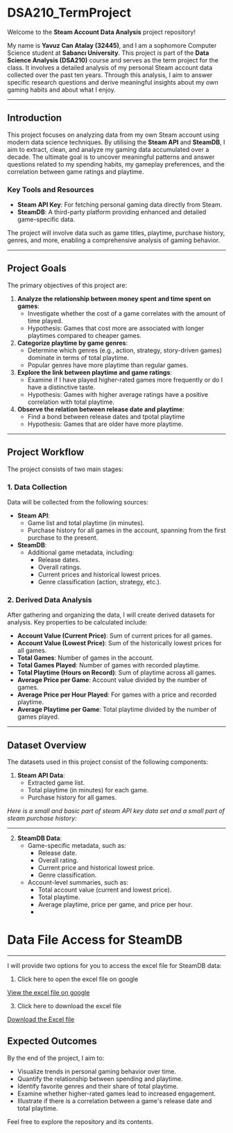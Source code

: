 # **DSA210_TermProject**

Welcome to the **Steam Account Data Analysis** project repository!

My name is **Yavuz Can Atalay (32445)**, and I am a sophomore Computer Science student at **Sabancı University**. This project is part of the **Data Science Analysis (DSA210)** course and serves as the term project for the class. It involves a detailed analysis of my personal Steam account data collected over the past ten years. Through this analysis, I aim to answer specific research questions and derive meaningful insights about my own gaming habits and about what I enjoy.

---

## **Introduction**

This project focuses on analyzing data from my own Steam account using modern data science techniques. By utilising the **Steam API** and **SteamDB**, I aim to extract, clean, and analyze my gaming data accumulated over a decade. The ultimate goal is to uncover meaningful patterns and answer questions related to my spending habits, my gameplay preferences, and the correlation between game ratings and playtime.

### **Key Tools and Resources**
- **Steam API Key**: For fetching personal gaming data directly from Steam.
- **SteamDB**: A third-party platform providing enhanced and detailed game-specific data.

The project will involve data such as game titles, playtime, purchase history, genres, and more, enabling a comprehensive analysis of gaming behavior.

---

## **Project Goals**

The primary objectives of this project are:

1. **Analyze the relationship between money spent and time spent on games**:
   - Investigate whether the cost of a game correlates with the amount of time played.
   - Hypothesis: Games that cost more are associated with longer playtimes compared to cheaper games.
2. **Categorize playtime by game genres**:
   - Determine which genres (e.g., action, strategy, story-driven games) dominate in terms of total playtime.
   - Popular genres have more playtime than regular games.
3. **Explore the link between playtime and game ratings**:
   - Examine if I have played higher-rated games more frequently or do I have a distinctive taste.
   - Hypothesis: Games with higher average ratings have a positive correlation with total playtime.
4. **Observe the relation between release date and playtime**:
   - Find a bond between release dates and tpotal playtime
   - Hypothesis: Games that are older have more playtime.

---

## **Project Workflow**

The project consists of two main stages:

### **1. Data Collection**
Data will be collected from the following sources:
- **Steam API**:
  - Game list and total playtime (in minutes).
  - Purchase history for all games in the account, spanning from the first purchase to the present.
- **SteamDB**:
  - Additional game metadata, including:
    - Release dates.
    - Overall ratings.
    - Current prices and historical lowest prices.
    - Genre classification (action, strategy, etc.).

### **2. Derived Data Analysis**
After gathering and organizing the data, I will create derived datasets for analysis. Key properties to be calculated include:
- **Account Value (Current Price)**: Sum of current prices for all games.
- **Account Value (Lowest Price)**: Sum of the historically lowest prices for all games.
- **Total Games**: Number of games in the account.
- **Total Games Played**: Number of games with recorded playtime.
- **Total Playtime (Hours on Record)**: Sum of playtime across all games.
- **Average Price per Game**: Account value divided by the number of games.
- **Average Price per Hour Played**: For games with a price and recorded playtime.
- **Average Playtime per Game**: Total playtime divided by the number of games played.

---

## **Dataset Overview**

The datasets used in this project consist of the following components:

1. **Steam API Data**:
   - Extracted game list.
   - Total playtime (in minutes) for each game.
   - Purchase history for all games.

_Here is a small and basic part of steam API key data set and a small part of steam purchase history:_







---
   
2. **SteamDB Data**:
   - Game-specific metadata, such as:
     - Release date.
     - Overall rating.
     - Current price and historical lowest price.
     - Genre classification.
   - Account-level summaries, such as:
     - Total account value (current and lowest price).
     - Total playtime.
     - Average playtime, price per game, and price per hour.
     - 


# **Data File Access for SteamDB**
---
I will provide two options for you to access the excel file for SteamDB data:
1) Click here to open the excel file on google
   
[View the excel file on google](https://docs.google.com/spreadsheets/d/1xwX4v33SNmoA6eU41zR2Ox2pVIs-ea4t/edit?gid=808147749#gid=808147749)

3) Click here to download the excel file
   
[Download the Excel file](https://raw.githubusercontent.com/YavuzCanAtalay/DSA210_TermProject/main/SteamDBGameData.xlsx)








## **Expected Outcomes**

By the end of the project, I aim to:
- Visualize trends in personal gaming behavior over time.
- Quantify the relationship between spending and playtime.
- Identify favorite genres and their share of total playtime.
- Examine whether higher-rated games lead to increased engagement.
- Illustrate if there is a correlation between a game's release date and total playtime.


Feel free to explore the repository and its contents.
